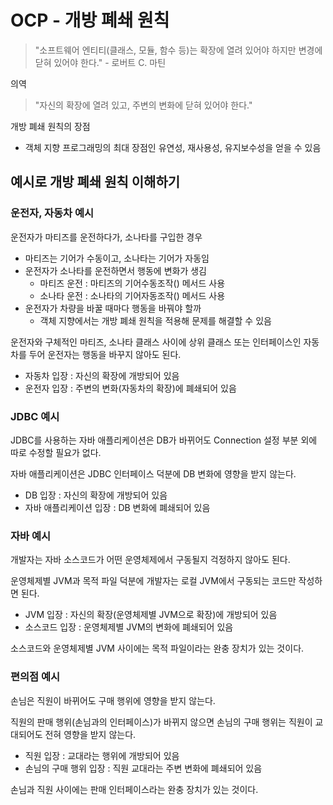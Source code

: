 # OCP - 개방 폐쇄 원칙

> "소프트웨어 엔티티(클래스, 모듈, 함수 등)는 확장에 열려 있어야
> 하지만 변경에 닫혀 있어야 한다." - 로버트 C. 마틴

의역
> "자신의 확장에 열려 있고, 주변의 변화에 닫혀 있어야 한다."

개방 폐쇄 원칙의 장점
- 객체 지향 프로그래밍의 최대 장점인 유연성, 재사용성, 유지보수성을 얻을 수 있음

## 예시로 개방 폐쇄 원칙 이해하기

### 운전자, 자동차 예시

운전자가 마티즈를 운전하다가, 소나타를 구입한 경우
- 마티즈는 기어가 수동이고, 소나타는 기어가 자동임
- 운전자가 소나타를 운전하면서 행동에 변화가 생김
  - 마티즈 운전 : 마티즈의 기어수동조작() 메서드 사용
  - 소나타 운전 : 소나타의 기어자동조작() 메서드 사용
- 운전자가 차량을 바꿀 때마다 행동을 바꿔야 할까
  - 객체 지향에서는 개방 폐쇄 원칙을 적용해 문제를 해결할 수 있음

운전자와 구체적인 마티즈, 소나타 클래스 사이에 상위 클래스 또는 인터페이스인
자동차를 두어 운전자는 행동을 바꾸지 않아도 된다.
- 자동차 입장 : 자신의 확장에 개방되어 있음
- 운전자 입장 : 주변의 변화(자동차의 확장)에 폐쇄되어 있음

### JDBC 예시

JDBC를 사용하는 자바 애플리케이션은 DB가 바뀌어도 Connection 설정 
부분 외에 따로 수정할 필요가 없다.

자바 애플리케이션은 JDBC 인터페이스 덕분에 DB 변화에 영향을 받지 않는다.
- DB 입장 : 자신의 확장에 개방되어 있음
- 자바 애플리케이션 입장 : DB 변화에 폐쇄되어 있음

### 자바 예시

개발자는 자바 소스코드가 어떤 운영체제에서 구동될지 걱정하지 않아도 된다.

운영체제별 JVM과 목적 파일 덕분에 개발자는 로컬 JVM에서 구동되는 코드만 작성하면 된다.
- JVM 입장 : 자신의 확장(운영체제별 JVM으로 확장)에 개방되어 있음
- 소스코드 입장 : 운영체제별 JVM의 변화에 폐쇄되어 있음

소스코드와 운영체제별 JVM 사이에는 목적 파일이라는 완충 장치가 있는 것이다.

### 편의점 예시

손님은 직원이 바뀌어도 구매 행위에 영향을 받지 않는다.

직원의 판매 행위(손님과의 인터페이스)가 바뀌지 않으면 손님의 구매 행위는 직원이 교대되어도
전혀 영향을 받지 않는다.
- 직원 입장 : 교대라는 행위에 개방되어 있음
- 손님의 구매 행위 입장 : 직원 교대라는 주변 변화에 폐쇄되어 있음

손님과 직원 사이에는 판매 인터페이스라는 완충 장치가 있는 것이다.